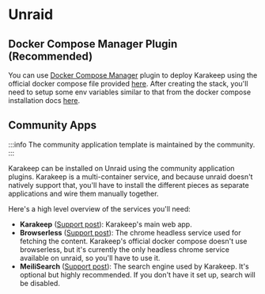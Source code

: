 # Unraid

## Docker Compose Manager Plugin (Recommended)

You can use [Docker Compose Manager](https://forums.unraid.net/topic/114415-plugin-docker-compose-manager/) plugin to deploy Karakeep using the official docker compose file provided [here](https://github.com/karakeep-app/karakeep/blob/main/docker/docker-compose.yml). After creating the stack, you'll need to setup some env variables similar to that from the docker compose installation docs [here](/installation/docker#3-populate-the-environment-variables).

## Community Apps

:::info
The community application template is maintained by the community.
:::

Karakeep can be installed on Unraid using the community application plugins. Karakeep is a multi-container service, and because unraid doesn't natively support that, you'll have to install the different pieces as separate applications and wire them manually together.

Here's a high level overview of the services you'll need:

- **Karakeep** ([Support post](https://forums.unraid.net/topic/165108-support-collectathon-karakeep/)): Karakeep's main web app.
- **Browserless** ([Support post](https://forums.unraid.net/topic/130163-support-template-masterwishxbrowserless/)): The chrome headless service used for fetching the content. Karakeep's official docker compose doesn't use browserless, but it's currently the only headless chrome service available on unraid, so you'll have to use it.
- **MeiliSearch** ([Support post](https://forums.unraid.net/topic/164847-support-collectathon-meilisearch/)): The search engine used by Karakeep. It's optional but highly recommended. If you don't have it set up, search will be disabled.
